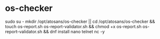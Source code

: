 # os-checker
sudo su -
mkdir /opt/atosans/os-checker || cd /opt/atosans/os-checker && touch os-report.sh os-report-validator.sh && chmod +x os-report.sh os-report-validator.sh && dnf install nano telnet nc -y
